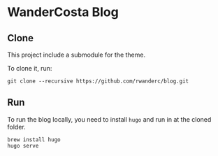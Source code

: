 # WanderCosta Blog

## Clone

This project include a submodule for the theme.

To clone it, run:

```shell
git clone --recursive https://github.com/rwanderc/blog.git
```

## Run

To run the blog locally, you need to install `hugo` and run in at the cloned folder.

```shell
brew install hugo
hugo serve
```